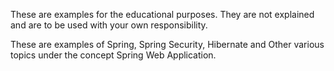 These are examples for the educational purposes. They are not explained and are to be used with your own responsibility.

These are examples of Spring, Spring Security, Hibernate and Other various topics under the concept Spring Web Application.
